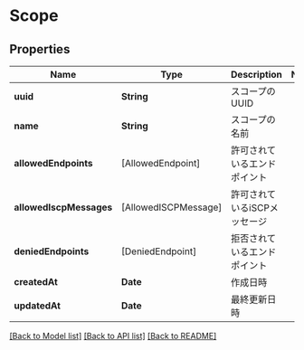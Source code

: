 # Scope

## Properties
Name | Type | Description | Notes
------------ | ------------- | ------------- | -------------
**uuid** | **String** | スコープのUUID | 
**name** | **String** | スコープの名前 | 
**allowedEndpoints** | [AllowedEndpoint] | 許可されているエンドポイント | 
**allowedIscpMessages** | [AllowedISCPMessage] | 許可されているiSCPメッセージ | 
**deniedEndpoints** | [DeniedEndpoint] | 拒否されているエンドポイント | 
**createdAt** | **Date** | 作成日時 | 
**updatedAt** | **Date** | 最終更新日時 | 

[[Back to Model list]](../README.md#documentation-for-models) [[Back to API list]](../README.md#documentation-for-api-endpoints) [[Back to README]](../README.md)


